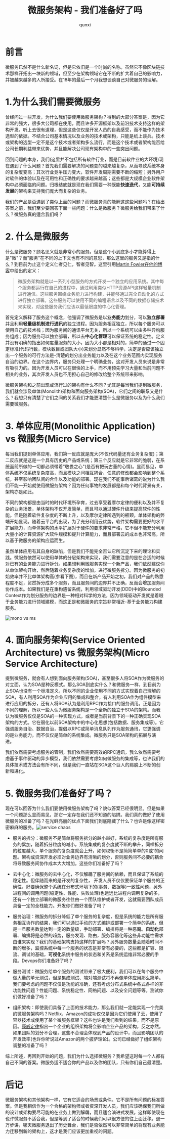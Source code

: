 ﻿---
author: qunxi
create: 2018-12-25 18:43+08:00
update: 2018-12-31 18:43+08:00
layout: page
title: "微服务架构 - 我们准备好了吗"
description: ""
comments : true
categories:
tags:
- 架构
---

# 前言

微服务已然不是什么新名词，但是它依旧是一个时尚的名称。虽然它不像区块链技术那样开拓出一块新的领域，但至少在架构领域它在不断的扩大着自己的影响力，并被越来越多的人所接受。在18年的最后一个月我想谈谈自己对微服务的理解。
<!--more-->

# 1.为什么我们需要微服务

曾经问过一些开发，为什么我们要使用微服务架构？得到的大部分答案是，因为它非常的强大，很多大公司都在使用，而且许多开源框架以及前沿技术支持这样的架构开发。听上去很有道理，但是这些仅仅是开发人员的自我感受，而不能作为技术选型的依据。不结合公司基本情况以及业务的技术或架构，只能是纸上谈兵。技术或架构的选型一定不是这个技术或者架构多么流行，而是这个技术或者架构能否给公司长期利益带来优势，并且能解决公司现有架构中的一些突出问题。

回到问题的本身，我们(这里并不包括所有软件行业，而是目前软件业的大环境)现在遇到了什么问题？首先我们需要解决的问题变的越来越复杂，从而导致系统本身的复杂度变高；其次行业竞争压力变大，软件开发周期需要不断的缩短；另外用户对软件的体验以及在可用性和正确性的要求越来越高；这些都是大规模企业软件架构中必须面临的问题。归根结底就是现在我们需要一种既能**快速迭代**，又能**可持续发展**的架构来支持我们庞大而复杂的业务。

我们的产品是否遇到了类似上面的问题？而微服务真的能解这这些问题吗？在给出答案之前，我们至少要回答下面一些问题：什么是微服务？微服务给我们带来了什么？微服务真的适合我们吗？

# 2. 什么是微服务

什么是微服务？顾名思义就是非常小的服务。但是这个小到底多小才能算得上是"微"？而"服务"在不同的上下文也有不同的意思，那么这里的服务又是指的什么？到目前为止这个定义仁者见仁，智者见智。这里引用[Martin Fowler在他的博客](https://martinfowler.com/articles/microservices.html)中给出的定义：

> 微服务架构就是以一系列小型服务的方式开发一个独立的应用系统。其中每个服务都运行在自己的进程中，通过利用类似HTTP资源API这样轻量机制进行通信。这些服务围绕业务能力进行构建，并能够通过完全自动化的方式进行独立部署。这些服务可以使用不同的编程语言以及不同的数据存储技术来实现，对这些服务我们应该以最低限度的中心化管理。

首先定义解释了服务这个概念，他强调了微服务是以**业务能力**划分，可以**独立部署**并且利用**轻量级机制进行通讯**的独立进程。因为服务相互独立，所以每个服务可以使用自己的技术栈；因为服务间的通讯平台无关，所以一个系统可以由多种异构服务组成；因为服务可以独立部署，所以去**中心化管理**可以保证系统的稳定性。定义并没有明确的指出如何度量服务的大小，因为大小都是相对的，简单的通过一个固定标准(代码行数，模块数目或团队大小)来划分显然不够科学，决定是否应该独立出一个服务的可行方法是-清楚的划分出业务能力以及在这个业务范围内实现服务自治的边界。在这个边界内，服务只处理一个明确业务，这对开发人员来说是非常有吸引力的。因为开发人员可以在很快的上手，而不用预先学习大量和当前问题不相关的业务，其次开发人员也不用担心自己的修改给整个系统带来影响。

微服务架构和之前出现或流行过的架构有什么不同？尤其是每当我们提到微服务，我们就会涉及单体(Monolith)架构和面向服务架构(SOA)，它们之间的联系又是什么？我想只有清楚了它们之间的关系我们才能更清楚什么是微服务以及为什么我们需要微服务。

# 3. 单体应用(Monolithic Application) vs 微服务(Micro Service)

每当我们提到单体应用，我们第一反应就是庞大(不仅代码量还有业务复杂度)；第二反应就是这是一个具有历史的产品或系统；第三个反应就是它非常的脆弱，在系统面前所做的一切都必须带着"敬畏之心"(是否有把玩古董的心情)。显而易见，单体系统不仅系统复杂度高，而且模块之间相互耦合，任意的修改都会影响到整个系统，甚至影响团队间的合作以及功能的部署。现在我们不能事后诸葛的说为什么我们不能一开始就使用微服务架构？因为任何事物的发展都是和每个时代背景有关，架构亦是如此。

不同的架构都是由当时的时代环境所孕育，过去享受着摩尔定律的便利以及并不复杂的业务场景，单体架构不仅开发简单，而且可以通过硬件升级来提高软件的性能。但是随着软件复杂度的不断上升，以及摩尔定律所遇到的瓶颈，单体架构的弊端开始显现。随着云平台的出现，为了充分利用云优势，软件架构需要更好的水平扩展能力，而单体架构的水平扩展对于硬件的要求非常严格，它不但不能充分利用大量小的计算资源扩大软件规模和提升计算能力，而且部署云的成本也非常高，所以基于微服务的架构应运而生。

虽然单体应用有其自身的缺陷，但是我们不能完全否认它所沉淀下来的理论和实践。微服务依然可以使用单体的分层架构来实现，我们需要注意的是在合适的时候对已有的业务能力进行拆分。如果想利用微服务实现一个新产品，我们依然建议你从单体架构开始，然后随着业务复杂度的增加，进行微服务拆分。因为微服务的初始效率并不比单体架构高(参看下图)，而且在新产品开始之初，我们对产品的熟悉程度不足，贸然拆分成多个服务，而且服务间的边界并不正确，反而会增加服务间协作成本。如果我们是在重构遗留系统，利用领域驱动开发(DDD)中的Bounded Context作为划分服务的边界是一种相对科学的方法，因为领域驱动开发就是着眼于业务能力进行领域建模，而这正是和微服务的宗旨非常相近-基于业务能力构建服务。

![mono vs ms](https://martinfowler.com/bliki/images/microservice-verdict/productivity.png)

# 4. 面向服务架构(Service Oriented Architecture) vs 微服务架构(Micro Service Architecture)

提到微服务，就会有人想到面向服务架构(SOA)，甚至很多人将SOA作为微服务的对立面，认为SOA是种反模式。那么SOA到底实什么？和微服务一样，到目前为止SOA也没有一个标准定义，所以不同的企业使用不同的方式实现着自己理解的SOA，有人利用SOA作为企业应用的集成和整合，有人利用SOA作为组件模型来进行应用的拆分，还有人将SOA认为是利用RPC作为接口的服务调用。正是因为不同的理解，所以一些人认为微服务架构是一个全新的独立于SOA的架构。而我认为微服务仅仅是SOA的一种实现方式，或者是当前背景下的一种正确实现SOA架构的方式。它在弱化以前SOA架构中的中心化思想(包括数据、服务集成等)。它强调服务自治、数据自治，提倡以RPC或简单消息队列作为服务通讯，它更强调的是业务能力，而不仅仅是简单的系统集成。微服务只是SOA架构的拓展与演进。

我们依然需要考虑服务的管制，我们依然需要高效的RPC通讯，我么依然需要考虑基于事件驱动的异步模型，我们依然需要考虑如何做服务的集成等，也许我们的具体技术或方法会有所不同，但是我们一直站在SOA这个巨人的肩膀上不断的创新和进化。

# 5. 微服务我们准备好了吗？

现在可以回答为什么我们要使用微服务架构了吗？貌似答案已经很明显。但是如果一个问题那么显而易见，那它一定存在我们还不知道的陷阱。我们真的做好了使用微服务的准备了吗？在光鲜亮丽的优点下面我们到底隐藏了什么？也许是像这样密密麻麻的服务。![service chaos](http://www.uml.org.cn/wfw/images/2018040922.png)

* 服务的拆分：微服务不是简单将服务拆分的越小越好，系统的复杂度是所有服务的累加，随着拆分粒度的减小，系统集成的复杂度就不断的攀升，同样拆分的粒度越大，单个服务的复杂度就会上升，如何权衡不是简简单单的0或1的问题。架构或资深开发必须对业务边界有清晰的划分，否则服务间不必要的耦合将导致服务间协作成本大大增加。这些你们准备好了吗？

* 去中心化：微服务的去中心化，不仅解耦了服务间的依赖，而且保证了系统的稳定性。但伴随而来的是开发的复杂性， 开发人员不仅仅要保证单个服务的正确性，好要确保整个系统在分布式环境下的(事务、数据等)一致性问题，另外进程间的调用问题(稳定性、性能、失败处理)也远远比进程内调用复杂的多，还有一个独立部署的微服务往往由一个团队维护或者开发，这就需要团队成员具备一定的全栈能力。开发你们做好准备了吗？

* 服务治理：微服务的拆分降低了单个服务的复杂度，但是系统的能力是所有服务相互协作的结果，我们可以通过手动的方式编排或部署一个简单的系统，但是一旦服务数量达到一定的数量级，手动部署、编排将是一种恶魔。**自动化**部署、编排将是必然的趋势，服务发现、路由，服务容器化等这些非功能性需求由谁来实现？我们的基础架构支持这样的扩展吗？另外服务数量会随着时间不断的增多，监控系统中每一个服务的状态是非常有必要的，这些都是扩容、限流、调试的基础，**可视化**系统中服务的状态和关系是系统运维非常必要的手段。Devops你们准备好了吗？

* 服务测试：微服务给单个服务的测试带来了极大便利，我们可以在每个服务中做大量的单元测试，但是集成测试、端对端测试将不再像单体应用那么简单。我们要考虑的问题不仅仅是功能的准确，还有考虑分布式系统中各式各样的非功能性问题？性能问题、系统稳定性、网络问题、以及安全问题等等。测试你们做好准备了吗？

* 组织架构：即使我们具备了上面的技术能力，那么我们就一定能实现一个完美的微服务架构吗？Netflix、Amazon的成功仅仅是因为它们使用了云，使用了容器技术或使用了某个微服务框架？这些也许是我们看到的结果，而不是原因。[康威定律](https://en.wikipedia.org/wiki/Conway%27s_law)指出一个企业的组织架构将会影响企业产品的架构，反之亦然。如果团队的划分不合理，这些不合理会体现到产品的设计中，而且影响团队的开发效率(也许你听说过Amazon的两个披萨理论)。公司已经做好了组织架构调整的准备了吗？

综上所述，再回到开始的问题，我们为什么选择微服务？我希望这时每一个人都有自己不同的答案。微服务适不适合你的产品以及你的团队，只有你们自己最清楚。

# 后记

微服务架构和其他架构一样，它有它适合的场景或条件。它不是所有问题的标准答案。但是我相信作为一个合格的架构师或者资深开发人员，我们应该确保我们所做的设计或架构要尽可能的在业务上做到解耦，而且适合演进式发展。这样即使现在也许微服务不适合我，但是等到了适合的时候我们可以很方便的往上面迁移。退一万步讲，哪天微服务退出了历史舞台，我们是否依然可以非常简单的将现有业务能力迁移到新的架构上，这才是我们应该更加重视的问题。
